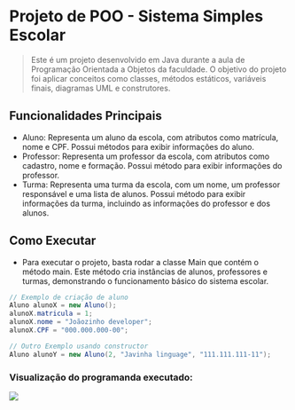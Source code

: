 # Projeto de POO - Sistema Simples Escolar

> Este é um projeto desenvolvido em Java durante a aula de Programação Orientada a Objetos da faculdade. O objetivo do projeto foi aplicar conceitos como classes, métodos estáticos, variáveis finais, diagramas UML e construtores.

## Funcionalidades Principais

- Aluno: Representa um aluno da escola, com atributos como matrícula, nome e CPF. Possui métodos para exibir informações do aluno.
- Professor: Representa um professor da escola, com atributos como cadastro, nome e formação. Possui método para exibir informações do professor.
- Turma: Representa uma turma da escola, com um nome, um professor responsável e uma lista de alunos. Possui método para exibir informações da turma, incluindo as informações do professor e dos alunos.

## Como Executar
- Para executar o projeto, basta rodar a classe Main que contém o método main. Este método cria instâncias de alunos, professores e turmas, demonstrando o funcionamento básico do sistema escolar.

```java
// Exemplo de criação de aluno
Aluno alunoX = new Aluno();
alunoX.matricula = 1;
alunoX.nome = "Joãozinho developer";
alunoX.CPF = "000.000.000-00";

// Outro Exemplo usando constructor
Aluno alunoY = new Aluno(2, "Javinha linguage", "111.111.111-11");
```

### Visualização do programanda executado:

![](/home/joaovic-tech/Desktop/projects/Java/Faculdade/AulaDeClasses/print-console.png)
